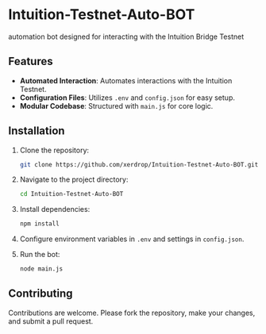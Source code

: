 

# Intuition-Testnet-Auto-BOT

 automation bot designed for interacting with the Intuition  Bridge Testnet
## Features

* **Automated Interaction**: Automates interactions with the Intuition Testnet.
* **Configuration Files**: Utilizes `.env` and `config.json` for easy setup.
* **Modular Codebase**: Structured with `main.js` for core logic.

## Installation

1. Clone the repository:

   ```bash
   git clone https://github.com/xerdrop/Intuition-Testnet-Auto-BOT.git
   ```



2. Navigate to the project directory:

   ```bash
   cd Intuition-Testnet-Auto-BOT
   ```



3. Install dependencies:

   ```bash
   npm install
   ```



4. Configure environment variables in `.env` and settings in `config.json`.

5. Run the bot:

   ```bash
   node main.js
   ```



## Contributing

Contributions are welcome. Please fork the repository, make your changes, and submit a pull request.


